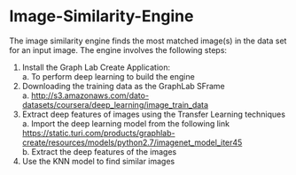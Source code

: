 # Image-Similarity-Engine
The image similarity engine finds the most matched image(s) in the data set for an input image. The engine involves the following steps:
1.	Install the Graph Lab Create Application: <br/>
  a.	To perform deep learning to build the engine <br/>
2.	Downloading the training data as the GraphLab SFrame <br/>
  a.	http://s3.amazonaws.com/dato-datasets/coursera/deep_learning/image_train_data <br/>
3.	Extract deep features of images using the Transfer Learning techniques <br/>
  a.	Import the deep learning model from the following link https://static.turi.com/products/graphlab-create/resources/models/python2.7/imagenet_model_iter45 <br/>
  b.	Extract the deep features of the images <br/>
4.	Use the KNN model to find similar images <br/>
